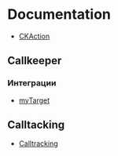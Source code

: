# Documentation
* [CKAction](/CKAction)

## Callkeeper
### Интеграции
* [myTarget](/Documentation/integrations/myTarget/myTarget.md)

## Calltacking
* [Calltracking](/documentation/calltracking/calltracking_instruction.md)

